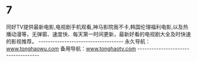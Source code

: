# 7
同好TV提供最新电影,电视剧手机观看,神马影院我不卡,韩国伦理福利电影,以及热播动漫等，无弹窗、速度快、每天第一时间更新，最新好看的电视剧大全及时快速的影视推荐。 ------------------------------------   永久导航：www.tonghaowu.com      备用导航：www.tonghaotv.com      ------------------------------------
